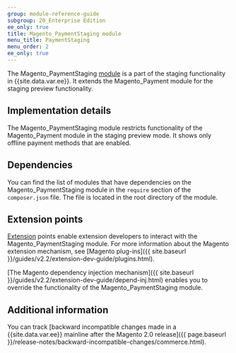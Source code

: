 ```yaml
---
group: module-reference-guide
subgroup: 20_Enterprise Edition
ee_only: true
title: Magento_PaymentStaging module
menu_title: PaymentStaging
menu_order: 2
ee_only: true
---
```


The Magento_PaymentStaging [module](https://glossary.magento.com/module) is a part of the staging functionality in {{site.data.var.ee}}. It extends the Magento_Payment module for the staging preview functionality.

## Implementation details

The Magento_PaymentStaging module restricts functionality of the Magento_Payment module in the staging preview mode. It shows only offline payment methods that are enabled.

## Dependencies

You can find the list of modules that have dependencies on the Magento_PaymentStaging module in the `require` section of the `composer.json` file. The file is located in the root directory of the module.

## Extension points

[Extension](https://glossary.magento.com/extension) points enable extension developers to interact with the Magento_PaymentStaging module. For more information about the Magento extension mechanism, see [Magento plug-ins]({{ site.baseurl }}/guides/v2.2/extension-dev-guide/plugins.html).

[The Magento dependency injection mechanism]({{ site.baseurl }}/guides/v2.2/extension-dev-guide/depend-inj.html) enables you to override the functionality of the Magento_PaymentStaging module.

## Additional information

You can track [backward incompatible changes made in a {{site.data.var.ee}} mainline after the Magento 2.0 release]({{ page.baseurl }}/release-notes/backward-incompatible-changes/commerce.html).
